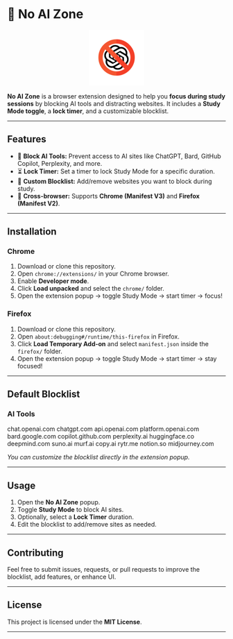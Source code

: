 # 🚫 No AI Zone

<p align="center">
  <img src="logo.png" alt="No AI Zone Logo" width="128" height="128">
</p>


**No AI Zone** is a browser extension designed to help you **focus during study sessions** by blocking AI tools and distracting websites. It includes a **Study Mode toggle**, a **lock timer**, and a customizable blocklist.

---

## Features

- 🚫 **Block AI Tools:** Prevent access to AI sites like ChatGPT, Bard, GitHub Copilot, Perplexity, and more.
- ⏳ **Lock Timer:** Set a timer to lock Study Mode for a specific duration.
- 📝 **Custom Blocklist:** Add/remove websites you want to block during study.
- 🔄 **Cross-browser:** Supports **Chrome (Manifest V3)** and **Firefox (Manifest V2)**.

---

## Installation

### Chrome

1. Download or clone this repository.
2. Open `chrome://extensions/` in your Chrome browser.
3. Enable **Developer mode**.
4. Click **Load unpacked** and select the `chrome/` folder.
5. Open the extension popup → toggle Study Mode → start timer → focus!

### Firefox

1. Download or clone this repository.
2. Open `about:debugging#/runtime/this-firefox` in Firefox.
3. Click **Load Temporary Add-on** and select `manifest.json` inside the `firefox/` folder.
4. Open the extension popup → toggle Study Mode → start timer → stay focused!

---

## Default Blocklist

### AI Tools

chat.openai.com
chatgpt.com
api.openai.com
platform.openai.com
bard.google.com
copilot.github.com
perplexity.ai
huggingface.co
deepmind.com
suno.ai
murf.ai
copy.ai
rytr.me
notion.so
midjourney.com

_You can customize the blocklist directly in the extension popup._

---

## Usage

1. Open the **No AI Zone** popup.
2. Toggle **Study Mode** to block AI sites.
3. Optionally, select a **Lock Timer** duration.
4. Edit the blocklist to add/remove sites as needed.

---

## Contributing

Feel free to submit issues, requests, or pull requests to improve the blocklist, add features, or enhance UI.

---

## License

This project is licensed under the **MIT License**.

---
